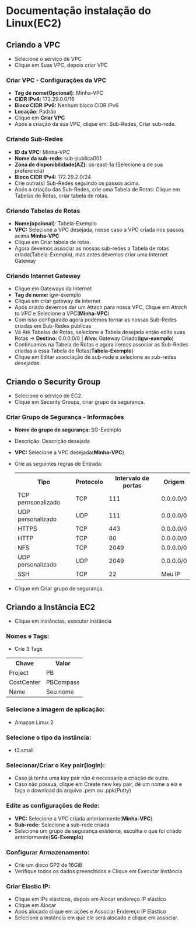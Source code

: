 # Documentação instalação do Linux(EC2)

## Criando a VPC
- Selecione o serviço de VPC
- Clique em Suas VPC, depois criar VPC

### Criar VPC - Configurações da VPC
- <strong>Tag de nome(Opcional):</strong> Minha-VPC
- <strong>CIDR IPv4:</strong> 172.29.0.0/16
- <strong>Bloco CIDR IPv6:</strong> Nenhum bloco CIDR IPv6
- <strong>Locação:</strong> Padrão
- Clique em <strong>Criar VPC</strong>
- Após a criação da sua VPC, clique em: Sub-Redes, Criar sub-rede.

### Criando Sub-Redes
- <strong>ID da VPC:</strong> Minha-VPC
- <strong>Nome da sub-rede:</strong> sub-publica001
- <strong>Zona de disponibilidade(AZ):</strong> us-east-1a (Selecione a de sua preferencia)
- <strong>Bloco CIDR IPv4:</strong> 172.29.2.0/24
- Crie outra(s) Sub-Redes seguindo os passos acima.
- Após a criação das Sub-Redes, crie uma Tabela de Rotas: Clique em Tabelas de Rotas, criar tabela de rotas.

### Criando Tabelas de Rotas
- <strong>Nome(opcional)</strong>: Tabela-Exemplo
- <strong>VPC:</strong> Selecione a VPC desejada, nesse caso a VPC criada nos passos acima <strong>Minha-VPC</strong>
- Clique em Criar tabela de rotas.
- Agora devemos associar as nossas sub-redes a Tabela de rotas criada(Tabela-Exemplo), mas antes devemos criar uma Internet Gateway

### Criando Internet Gateway
- Clique em Gateways da Internet
- <strong>Tag de nome: </strong>igw-exemplo
- Clique em criar gateway da internet
- Após criado devemos dar um Attach para nossa VPC, Clique em <i>Attach to VPC</i> e Selecione a VPC(<strong>Minha-VPC</strong>)
- Com isso configurado agora podemos tornar as nossas Sub-Redes criadas em Sub-Redes públicas
- Vá Até Tabelas de Rotas, selecione a Tabela desejada então edite suas Rotas -> <strong>Destino:</strong> 0.0.0.0/0 | <strong>Alvo:</strong> Gateway Criado(<strong>igw-exemplo</strong>)
- Continuamos na Tabela de Rotas e agora iremos associar as Sub-Redes criadas a essa Tabela de Rotas(<strong>Tabela-Exemplo</strong>)
- Clique em Editar associação de sub-rede e selecione as sub-redes desejadas.

## Criando o Security Group
- Selecione o serviço de EC2.
- Clique em Security Groups, criar grupo de segurança.

###  Criar Grupo de Segurança - Informações
- <strong>Nome do grupo de segurança: </strong>SG-Exemplo
- Descrição: Descrição desejada
- <strong>VPC: </strong>Selecione a VPC desejada(<strong>Minha-VPC</strong>)
- Crie as seguintes regras de Entrada:
  <table>
    <tr>
      <th>Tipo</th>
      <th>Protocolo</th>
      <th>Intervalo de portas</th>
      <th>Origem</th> 
    </tr>
    <tr>
      <td>TCP pernsonalizado</td>
      <td>TCP</td>
      <td>111</td>
      <td>0.0.0.0/0</td>
    </tr>
    <tr>
      <td>UDP personalizado</td>
      <td>UDP</td>
      <td>111</td>
      <td>0.0.0.0/0</td>
    </tr>
    <tr>
      <td>HTTPS</td>
      <td>TCP</td>
      <td>443</td>
      <td>0.0.0.0/0</td>
    </tr>
    <tr>
      <td>HTTP</td>
      <td>TCP</td>
      <td>80</td>
      <td>0.0.0.0/0</td>
    </tr>
    <tr>
      <td>NFS</td>
      <td>TCP</td>
      <td>2049</td>
      <td>0.0.0.0/0</td>
    </tr>
    <tr>
      <td>UDP personalizado</td>
      <td>UDP</td>
      <td>2049</td>
      <td>0.0.0.0/0</td>
    </tr>
    <tr>
      <td>SSH</td>
      <td>TCP</td>
      <td>22</td>
      <td>Meu IP</td>
    </tr>
  </table>
  
- Clique em Criar grupo de segurança.


## Criando a Instância EC2
- Clique em instâncias, executar instância
### Nomes e Tags:
- Crie 3 Tags
<table>
    <tr>
      <th>Chave</th>
      <th>Valor</th>
    </tr>
    <tr>
      <td>Project</td>
      <td>PB</td>
    </tr>
    <tr>
      <td>CostCenter</td>
      <td>PBCompass</td>
    </tr>
    <tr>
      <td>Name</td>
      <td>Seu nome</td>
    </tr>
</table>

### Selecione a imagem de aplicação:
- Amazon Linux 2
### Selecione o tipo da instância:
- t3.small
### Selecionar/Criar o Key pair(login):
- Caso já tenha uma key pair não é necessario a criação de outra.
- Caso não possua, clique em Create new key pair, dê um nome a ela e faça o download do arquivo .pem ou .ppk(Putty)
### Edite as configurações de Rede:
- <strong>VPC: </strong>Selecione a VPC criada anteriormente(<strong>Minha-VPC</strong>)
- <strong>Sub-rede:</strong> Selecione a sub-rede criada
- Selecione um grupo de segurança existente, escolha o que foi criado anteriormente(<strong>SG-Exemplo</strong>)
### Configurar Armazenamento:
- Crie um disco GP2 de 16GiB
- Verifique todos os dados preenchidos e Clique em Executar Instância

###  Criar Elastic IP:
- Clique em IPs elásticos, depois em Alocar endereço IP elástico
- Clique em Alocar
- Após alocado clique em ações e Associar Endereço IP Elástico
- Selecione a instância em que ele será alocado e clique em associar.
